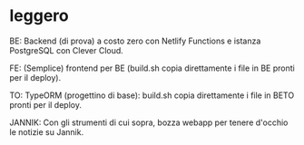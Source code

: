 # leggero

BE: Backend (di prova) a costo zero con Netlify Functions e istanza PostgreSQL con Clever Cloud.

FE: (Semplice) frontend per BE (build.sh copia direttamente i file in BE pronti per il deploy).

TO: TypeORM (progettino di base): build.sh copia direttamente i file in BETO pronti per il deploy.

JANNIK: Con gli strumenti di cui sopra, bozza webapp per tenere d'occhio le notizie su Jannik.

